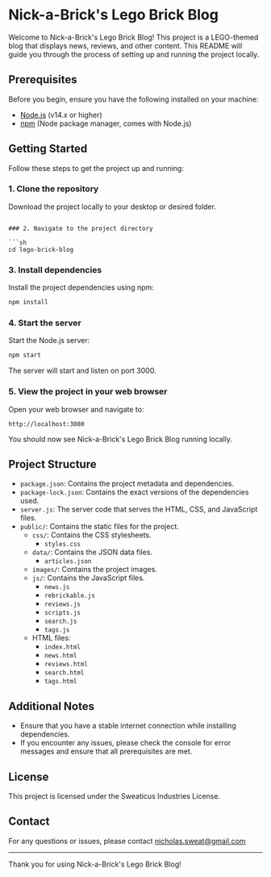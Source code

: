 
# Nick-a-Brick's Lego Brick Blog

Welcome to Nick-a-Brick's Lego Brick Blog! This project is a LEGO-themed blog that displays news, reviews, and other content. This README will guide you through the process of setting up and running the project locally.

## Prerequisites

Before you begin, ensure you have the following installed on your machine:

- [Node.js](https://nodejs.org/) (v14.x or higher)
- [npm](https://www.npmjs.com/) (Node package manager, comes with Node.js)

## Getting Started

Follow these steps to get the project up and running:

### 1. Clone the repository

Download the project locally to your desktop or desired folder.

```

### 2. Navigate to the project directory

```sh
cd lego-brick-blog
```

### 3. Install dependencies

Install the project dependencies using npm:

```sh
npm install
```

### 4. Start the server

Start the Node.js server:

```sh
npm start
```

The server will start and listen on port 3000.

### 5. View the project in your web browser

Open your web browser and navigate to:

```
http://localhost:3000
```

You should now see Nick-a-Brick's Lego Brick Blog running locally.

## Project Structure

- `package.json`: Contains the project metadata and dependencies.
- `package-lock.json`: Contains the exact versions of the dependencies used.
- `server.js`: The server code that serves the HTML, CSS, and JavaScript files.
- `public/`: Contains the static files for the project.
  - `css/`: Contains the CSS stylesheets.
    - `styles.css`
  - `data/`: Contains the JSON data files.
    - `articles.json`
  - `images/`: Contains the project images.
  - `js/`: Contains the JavaScript files.
    - `news.js`
    - `rebrickable.js`
    - `reviews.js`
    - `scripts.js`
    - `search.js`
    - `tags.js`
  - HTML files:
    - `index.html`
    - `news.html`
    - `reviews.html`
    - `search.html`
    - `tags.html`

## Additional Notes

- Ensure that you have a stable internet connection while installing dependencies.
- If you encounter any issues, please check the console for error messages and ensure that all prerequisites are met.

## License

This project is licensed under the Sweaticus Industries License.

## Contact

For any questions or issues, please contact nicholas.sweat@gmail.com

---

Thank you for using Nick-a-Brick's Lego Brick Blog!
